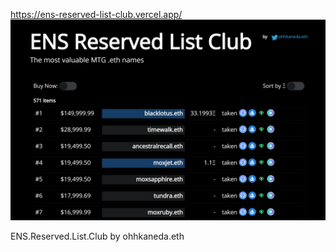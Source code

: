 https://ens-reserved-list-club.vercel.app/
![ENS.Reserved.List.Club](https://github.com/ohhkaneda/ENS.Reserved.List.Club.mtg/blob/main/img/ens-reserved-list-club.jpg?raw=true "ENS.Reserved.List.Club")

ENS.Reserved.List.Club
by ohhkaneda.eth

